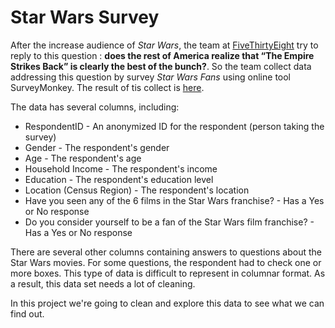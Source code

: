 # Star Wars Survey

After the increase audience of *Star Wars*, the team at [FiveThirtyEight](https://fivethirtyeight.com) try to reply to this question : **does the rest of America realize that “The Empire Strikes Back” is clearly the best of the bunch?**.
So the team collect data addressing this question by survey *Star Wars Fans* using online tool SurveyMonkey. The result of tis collect is [here](https://github.com/fivethirtyeight/data/tree/master/star-wars-survey).

The data has several columns, including:

- RespondentID - An anonymized ID for the respondent (person taking the survey)
- Gender - The respondent's gender
- Age - The respondent's age
- Household Income - The respondent's income
- Education - The respondent's education level
- Location (Census Region) - The respondent's location
- Have you seen any of the 6 films in the Star Wars franchise? - Has a Yes or No response
- Do you consider yourself to be a fan of the Star Wars film franchise? - Has a Yes or No response

There are several other columns containing answers to questions about the Star Wars movies. For some questions, the respondent had to check one or more boxes. This type of data is difficult to represent in columnar format. As a result, this data set needs a lot of cleaning.

In this project we're going to clean and explore this data to see what we can find out.
